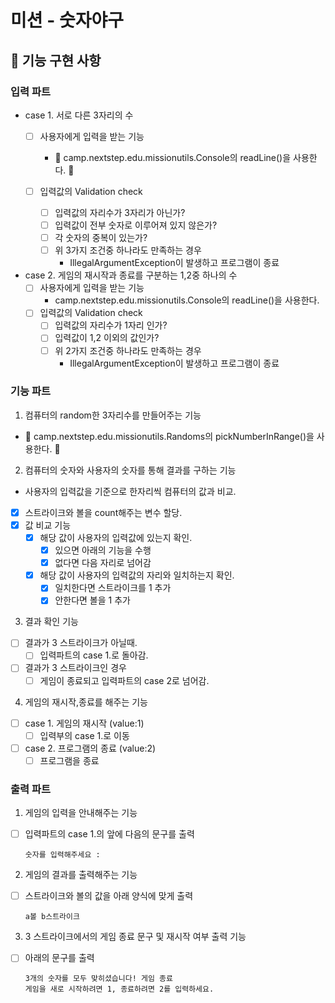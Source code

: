 # 미션 - 숫자야구

## 🚀 기능 구현 사항

### 입력 파트
- case 1. 서로 다른 3자리의 수 
    - [ ] 사용자에게 입력을 받는 기능
      - 🚨 camp.nextstep.edu.missionutils.Console의 readLine()을 사용한다. 🚨
  
    - [ ] 입력값의 Validation check
      - [ ] 입력값의 자리수가 3자리가 아닌가?
      - [ ] 입력값이 전부 숫자로 이루어져 있지 않은가?
      - [ ] 각 숫자의 중복이 있는가?
      - [ ] 위 3가지 조건중 하나라도 만족하는 경우
        - IllegalArgumentException이 발생하고 프로그램이 종료

- case 2. 게임의 재시작과 종료를 구분하는 1,2중 하나의 수
    - [ ] 사용자에게 입력을 받는 기능
        - camp.nextstep.edu.missionutils.Console의 readLine()을 사용한다.
  - [ ] 입력값의 Validation check
      - [ ] 입력값의 자리수가 1자리 인가?
      - [ ] 입력값이 1,2 이외의 값인가?
      - [ ] 위 2가지 조건중 하나라도 만족하는 경우
          - IllegalArgumentException이 발생하고 프로그램이 종료


### 기능 파트
1. 컴퓨터의 random한 3자리수를 만들어주는 기능
- 🚨 camp.nextstep.edu.missionutils.Randoms의 pickNumberInRange()을 사용한다. 🚨
2. 컴퓨터의 숫자와 사용자의 숫자를 통해 결과를 구하는 기능
- 사용자의 입력값을 기준으로 한자리씩 컴퓨터의 값과 비교.
- [x] 스트라이크와 볼을 count해주는 변수 할당.
- [x] 값 비교 기능
  - [x] 해당 값이 사용자의 입력값에 있는지 확인.
    - [x] 있으면 아래의 기능을 수행
    - [x] 없다면 다음 자리로 넘어감
  - [x] 해당 값이 사용자의 입력값의 자리와 일치하는지 확인.
    - [x] 일치한다면 스트라이크를 1 추가
    - [x] 안한다면 볼을 1 추가
  
3. 결과 확인 기능
- [ ] 결과가 3 스트라이크가 아닐때.
  - [ ] 입력파트의 case 1.로 돌아감.
- [ ] 결과가 3 스트라이크인 경우
  - [ ] 게임이 종료되고 입력파트의 case 2로 넘어감.
  
4. 게임의 재시작,종료를 해주는 기능
- [ ] case 1. 게임의 재시작 (value:1)
  - [ ] 입력부의 case 1.로 이동
- [ ] case 2. 프로그램의 종료 (value:2)
  - [ ] 프로그램을 종료

### 출력 파트
1. 게임의 입력을 안내해주는 기능 
- [ ] 입력파트의 case 1.의 앞에 다음의 문구를 출력
  ```
  숫자를 입력해주세요 : 
  ```
    
2. 게임의 결과를 출력해주는 기능 
- [ ] 스트라이크와 볼의 값을 아래 양식에 맞게 출력
  ```
  a볼 b스트라이크
  ```
3. 3 스트라이크에서의 게임 종료 문구 및 재시작 여부 출력 기능
- [ ] 아래의 문구를 출력
  ```
  3개의 숫자를 모두 맞히셨습니다! 게임 종료
  게임을 새로 시작하려면 1, 종료하려면 2를 입력하세요.
  ```

